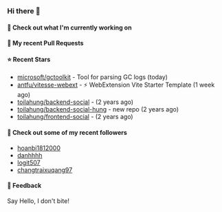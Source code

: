 ### Hi there 👋

#### 👷 Check out what I'm currently working on

#### 🔨 My recent Pull Requests


#### ⭐ Recent Stars

- [microsoft/gctoolkit](https://github.com/microsoft/gctoolkit) - Tool for parsing GC logs (today)
- [antfu/vitesse-webext](https://github.com/antfu/vitesse-webext) - ⚡️ WebExtension Vite Starter Template (1 week ago)
- [toilahung/backend-social](https://github.com/toilahung/backend-social) -  (2 years ago)
- [toilahung/backend-social-hung](https://github.com/toilahung/backend-social-hung) - new repo (2 years ago)
- [toilahung/frontend-social](https://github.com/toilahung/frontend-social) -  (2 years ago)

#### 👯 Check out some of my recent followers

- [hoanbi1812000](https://github.com/hoanbi1812000)
- [danhhhh](https://github.com/danhhhh)
- [logit507](https://github.com/logit507)
- [changtraixuqang97](https://github.com/changtraixuqang97)

#### 💬 Feedback

Say Hello, I don't bite!
